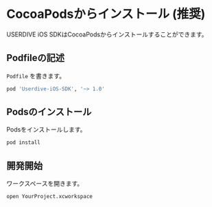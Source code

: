 # CocoaPodsからインストール (推奨)

USERDIVE iOS SDKはCocoaPodsからインストールすることができます。

## Podfileの記述

`Podfile` を書きます。

```ruby
pod 'Userdive-iOS-SDK', '~> 1.0'
```

## Podsのインストール

Podsをインストールします。

```sh
pod install
```

## 開発開始

ワークスペースを開きます。

```sh
open YourProject.xcworkspace
```
